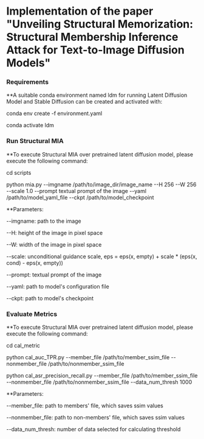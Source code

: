 # Implementation of the paper "Unveiling Structural Memorization: Structural Membership Inference Attack for Text-to-Image Diffusion Models"

### Requirements

**A suitable conda environment named ldm for running Latent Diffusion Model and Stable Diffusion can be created and activated with:

conda env create -f environment.yaml

conda activate ldm

### Run Structural MIA

**To execute Structural MIA over pretrained latent diffusion model, please execute the following command:

cd scripts

python mia.py --imgname /path/to/image_dir/image_name --H 256 --W 256 --scale 1.0 --prompt textual prompt of the image --yaml /path/to/model_yaml_file --ckpt /path/to/model_checkpoint


**Parameters:

--imgname: path to the image

--H: height of the image in pixel space

--W: width of the image in pixel space

--scale: unconditional guidance scale, eps = eps(x, empty) + scale * (eps(x, cond) - eps(x, empty))

--prompt: textual prompt of the image

--yaml: path to model's configuration file

--ckpt: path to model's checkpoint

### Evaluate Metrics

**To execute Structural MIA over pretrained latent diffusion model, please execute the following command:

cd cal_metric

python cal_auc_TPR.py --member_file /path/to/member_ssim_file --nonmember_file /path/to/nonmember_ssim_file

python cal_asr_precision_recall.py --member_file /path/to/member_ssim_file --nonmember_file /path/to/nonmember_ssim_file --data_num_thresh 1000


**Parameters:

--member_file: path to members' file, which saves ssim values

--nonmember_file: path to non-members' file, which saves ssim values

--data_num_thresh: number of data selected for calculating threshold

